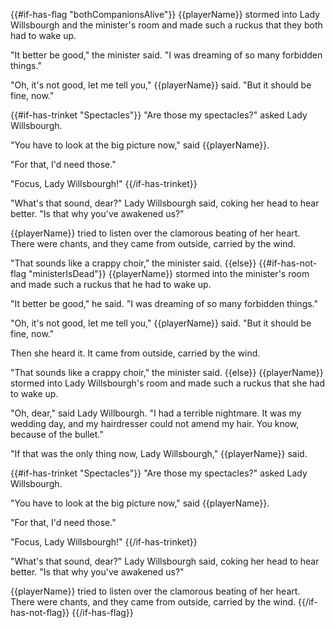 {{#if-has-flag "bothCompanionsAlive"}}
{{playerName}} stormed into Lady Willsbourgh and the minister's room and made such a ruckus that they both had to wake up.

"It better be good," the minister said. "I was dreaming of so many forbidden things."

"Oh, it's not good, let me tell you," {{playerName}} said. "But it should be fine, now."

{{#if-has-trinket "Spectacles"}}
"Are those my spectacles?" asked Lady Willsbourgh.

"You have to look at the big picture now," said {{playerName}}.

"For that, I'd need those."

"Focus, Lady Willsbourgh!"
{{/if-has-trinket}}

"What's that sound, dear?" Lady Willsbourgh said, coking her head to hear better. "Is that why you've awakened us?"

{{playerName}} tried to listen over the clamorous beating of her heart. There were chants, and they came from outside, carried by the wind.

"That sounds like a crappy choir," the minister said.
{{else}}
{{#if-has-not-flag "ministerIsDead"}}
{{playerName}} stormed into the minister's room and made such a ruckus that he had to wake up.

"It better be good," he said. "I was dreaming of so many forbidden things."

"Oh, it's not good, let me tell you," {{playerName}} said. "But it should be fine, now."

Then she heard it. It came from outside, carried by the wind.

"That sounds like a crappy choir," the minister said.
{{else}}
{{playerName}} stormed into Lady Willsbourgh's room and made such a ruckus that she had to wake up.

"Oh, dear," said Lady Willbourgh. "I had a terrible nightmare. It was my wedding day, and my hairdresser could not amend my hair. You know, because of the bullet."

"If that was the only thing now, Lady Willsbourgh," {{playerName}} said.

{{#if-has-trinket "Spectacles"}}
"Are those my spectacles?" asked Lady Willsbourgh.

"You have to look at the big picture now," said {{playerName}}.

"For that, I'd need those."

"Focus, Lady Willsbourgh!"
{{/if-has-trinket}}

"What's that sound, dear?" Lady Willsbourgh said, coking her head to hear better. "Is that why you've awakened us?"

{{playerName}} tried to listen over the clamorous beating of her heart. There were chants, and they came from outside, carried by the wind.
{{/if-has-not-flag}}
{{/if-has-flag}}
